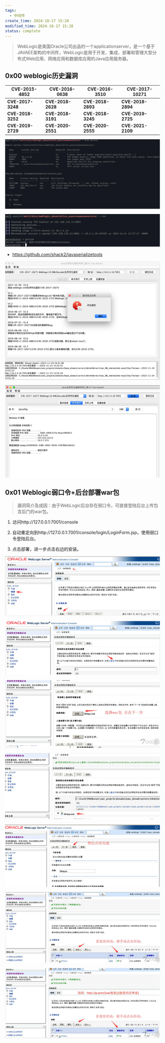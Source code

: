 ```yaml
---
tags:
  - 中间件
create_time: 2024-10-17 15:28
modified_time: 2024-10-17 15:28
status: complete
---
```

> WebLogic是美国Oracle公司出品的一个applicationserver，是一个基于JAVAEE架构的中间件，WebLogic是用于开发、集成、部署和管理大型分布式Web应用、网络应用和数据库应用的Java应用服务器。

## 0x00 weblogic历史漏洞

| **CVE-2015-4852** | **CVE-2016-0638** | **CVE-2016-3510** | **CVE-2017-10271** |
| ----------------- | ----------------- | ----------------- | ------------------ |
| **CVE-2017-3248** | **CVE-2018-2628** | **CVE-2018-2893** | **CVE-2018-2894**  |
| **CVE-2018-3252** | **CVE-2018-3191** | **CVE-2018-3245** | **CVE-2019-2725**  |
| **CVE-2019-2729** | **CVE-2020-2551** | **CVE-2020-2555** | **CVE-2021-2109**  |

![image-20230113145356612](../../../_Attachment/weblogic.assets/image-20230113145356612.png)

![image-20230113145402114](../../../_Attachment/weblogic.assets/image-20230113145402114.png)



- https://github.com/shack2/javaserializetools

![image-20230113145408715](../../../_Attachment/weblogic.assets/image-20230113145408715.png)

![image-20230113145432667](../../../_Attachment/weblogic.assets/image-20230113145432667.png)

## 0x01 Weblogic弱口令+后台部署war包

> 漏洞简介及成因：由于WebLogic后台存在弱口令，可直接登陆后台上传包含后门的war包。

1. 访问http://127.0.0.1:7001/console

2. 自动重定向到http://127.0.0.1:7001/console/login/LoginForm.jsp，使用弱口令登陆后台。
3. 点击部署，进一步点击右边的安装。

![image-20230113145703860](../../../_Attachment/weblogic.assets/image-20230113145703860.png)

![image-20230113145707058](../../../_Attachment/weblogic.assets/image-20230113145707058.png)

![image-20230113145710836](../../../_Attachment/weblogic.assets/image-20230113145710836.png)

![image-20230113145714481](../../../_Attachment/weblogic.assets/image-20230113145714481.png)

![image-20230113145719034](../../../_Attachment/weblogic.assets/image-20230113145719034.png)

![image-20230113145722529](../../../_Attachment/weblogic.assets/image-20230113145722529.png)

![image-20230113145726117](../../../_Attachment/weblogic.assets/image-20230113145726117.png)

